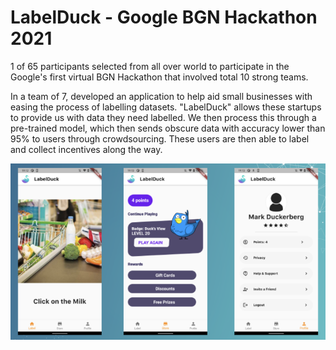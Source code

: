 # LabelDuck - Google BGN Hackathon 2021

1 of 65 participants selected from all over world to participate in the Google's first virtual BGN Hackathon that involved total 10 strong teams.

In a team of 7, developed an application to help aid small businesses with easing the process of labelling datasets. "LabelDuck" allows these startups to provide us with data they need labelled. We then process this through a pre-trained model, which then sends obscure data with accuracy lower than 95% to users through crowdsourcing. These users are then able to label and collect incentives along the way.


<img src='LabelDuck.png'></img>
